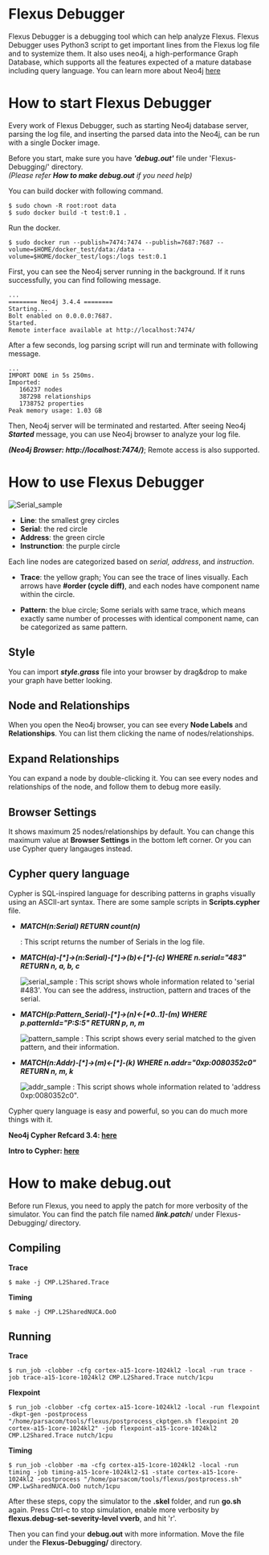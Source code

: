 # Flexus Debugger #

Flexus Debugger is a debugging tool which can help analyze Flexus. Flexus Debugger uses Python3 script to get important lines from the Flexus log file and to systemize them. It also uses neo4j, a high-performance Graph Database, which supports all the features expected of a mature database including query language. You can learn more about Neo4j [here][neo4jweb]

# How to start Flexus Debugger #

Every work of Flexus Debugger, such as starting Neo4j database server, parsing the log file, and inserting the parsed data into the Neo4j, can be run with a single Docker image.

Before you start, make sure you have ***'debug.out'*** file under 'Flexus-Debugging/' directory.     
  *(Please refer **How to make debug.out** if you need help)*

You can build docker with following command.
<pre><code>$ sudo chown -R root:root data
$ sudo docker build -t test:0.1 .</code></pre>

Run the docker.
<pre><code>$ sudo docker run --publish=7474:7474 --publish=7687:7687 --volume=$HOME/docker_test/data:/data --volume=$HOME/docker_test/logs:/logs test:0.1 </pre></code>

First, you can see the Neo4j server running in the background.
If it runs successfully, you can find following message.

<pre><code>...
======== Neo4j 3.4.4 ========
Starting...
Bolt enabled on 0.0.0.0:7687.
Started.
Remote interface available at http://localhost:7474/</code></pre>

After a few seconds, log parsing script will run and terminate with following message.

<pre><code>...
IMPORT DONE in 5s 250ms.
Imported:
   166237 nodes
   387298 relationships
   1738752 properties
Peak memory usage: 1.03 GB</code></pre>

Then, Neo4j server will be terminated and restarted.
After seeing Neo4j ***Started*** message, you can use Neo4j browser to analyze your log file.

***(Neo4j Browser: http://localhost:7474/)***; Remote access is also supported.

# How to use Flexus Debugger #

![Serial_sample](https://github.com/persona0220/Flexus-Debugging/blob/readme/images/serial.png)

* **Line**: the smallest grey circles
* **Serial**: the red circle
* **Address**: the green circle
* **Instrunction**: the purple circle

Each line nodes are categorized based on *serial, address*, and *instruction*.

* **Trace**: the yellow graph; You can see the trace of lines visually. 
  Each arrows have **#order (cycle diff)**, and each nodes have component name within the circle.

* **Pattern**: the blue circle; Some serials with same trace, which means exactly same number of processes with identical component name, can be categorized as same pattern.


## Style ##

You can import ***style.grass*** file into your browser by drag&drop to make your graph have better looking.

## Node and Relationships ##

When you open the Neo4j browser, you can see every **Node Labels** and **Relationships**. 
You can list them clicking the name of nodes/relationships. 

## Expand Relationships ##

You can expand a node by double-clicking it. You can see every nodes and relationships of the node, and follow them to debug more easily.


## Browser Settings ##

It shows maximum 25 nodes/relationships by default. You can change this maximum value at **Browser Settings** in the bottom left corner. Or you can use Cypher query langauges instead.

## Cypher query language ##

Cypher is SQL-inspired language for describing patterns in graphs visually using an ASCII-art syntax.
There are some sample scripts in **Scripts.cypher** file.

  + ***MATCH(n:Serial) RETURN count(n)***

	: This script returns the number of Serials in the log file.
  
  + ***MATCH(a)-[\*]->(n:Serial)-[\*]->(b)<-[\*]-(c) WHERE n.serial="483" RETURN n, a, b, c***

	![serial_sample](https://github.com/persona0220/Flexus-Debugging/blob/readme/images/serial.png)
    : This script shows whole information related to 'serial #483'.
	  You can see the address, instruction, pattern and traces of the serial.
 

  + ***MATCH(p:Pattern_Serial)-[\*]->(n)<-[\*0..1]-(m) WHERE p.patternId="P:S:5" RETURN p, n, m***

	![pattern_sample](https://github.com/persona0220/Flexus-Debugging/blob/readme/images/pattern.png)
    : This script shows every serial matched to the given pattern, and their information.


  + ***MATCH(n:Addr)-[\*]->(m)<-[\*]-(k) WHERE n.addr="0xp:0080352c0" RETURN n, m, k***

	![addr_sample](https://github.com/persona0220/Flexus-Debugging/blob/readme/images/addr_sample.png)
	: This script shows whole information related to 'address 0xp:0080352c0". 


Cypher query language is easy and powerful, so you can do much more things with it.

**Neo4j Cypher Refcard 3.4: [here][Refcard]**

**Intro to Cypher: [here][Cypher]**


# How to make debug.out #
Before run Flexus, you need to apply the patch for more verbosity of the simulator.
You can find the patch file named ***link.patch***/ under Flexus-Debugging/ directory.

## Compiling ##
**Trace**
<pre><code>$ make -j CMP.L2Shared.Trace </code></pre>

**Timing**
<pre><code>$ make -j CMP.L2SharedNUCA.OoO </code></pre>

## Running ##
**Trace**
<pre><code>$ run_job -clobber -cfg cortex-a15-1core-1024kl2 -local -run trace -job trace-a15-1core-1024kl2 CMP.L2Shared.Trace nutch/1cpu </code></pre>

**Flexpoint**
<pre><code>$ run_job -clobber -cfg cortex-a15-1core-1024kl2 -local -run flexpoint -dkpt-gen -postprocess "/home/parsacom/tools/flexus/postprocess_ckptgen.sh flexpoint 20 cortex-a15-1core-1024kl2" -job flexpoint-a15-1core-1024kl2 CMP.L2Shared.Trace nutch/1cpu</code></pre>

**Timing**
<pre><code>$ run_job -clobber -ma -cfg cortex-a15-1core-1024kl2 -local -run timing -job timing-a15-1core-1024kl2-$1 -state cortex-a15-1core-1024kl2 -postprocess "/home/parsacom/tools/flexus/postprocess.sh" CMP.LwSharedNUCA.OoO nutch/1cpu </code></pre>

After these steps, copy the simulator to the **.skel** folder, and run **go.sh** again.
Press Ctrl-c to stop simulation, enable more verbosity by **flexus.debug-set-severity-level vverb**, and hit 'r'.

Then you can find your **debug.out** with more information. Move the file under the **Flexus-Debugging/** directory. 

[neo4jweb]:https://neo4j.com/ 
[Refcard]:https://neo4j.com/docs/cypher-refcard/current/
[Cypher]:https://neo4j.com/developer/cypher-query-language/
